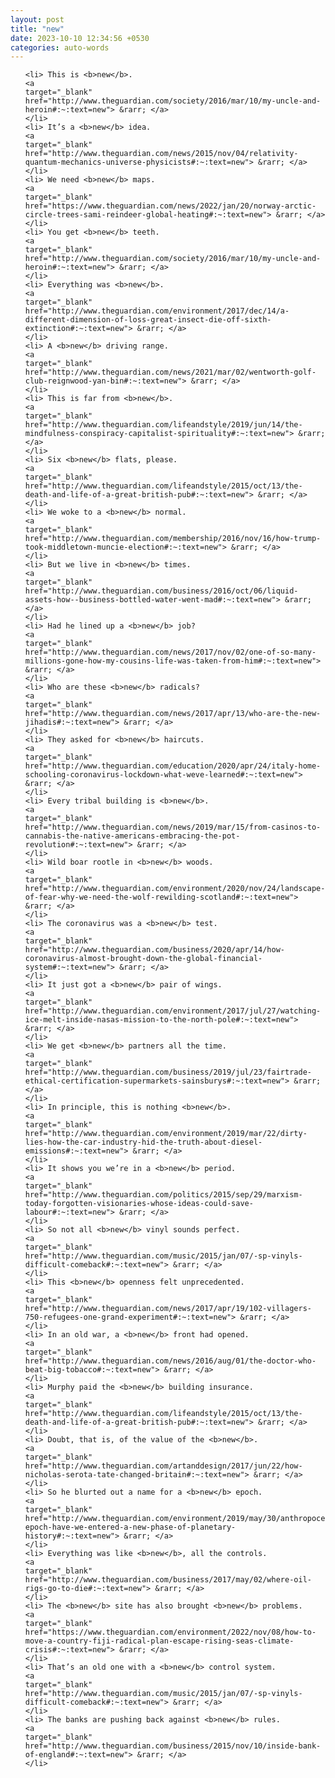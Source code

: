 ```yaml
---
layout: post
title: "new"
date: 2023-10-10 12:34:56 +0530
categories: auto-words
---
```

<ol>

    <li> This is <b>new</b>.
    <a 
    target="_blank" 
    href="http://www.theguardian.com/society/2016/mar/10/my-uncle-and-heroin#:~:text=new"> &rarr; </a>
    </li>
    <li> It’s a <b>new</b> idea.
    <a 
    target="_blank" 
    href="http://www.theguardian.com/news/2015/nov/04/relativity-quantum-mechanics-universe-physicists#:~:text=new"> &rarr; </a>
    </li>
    <li> We need <b>new</b> maps.
    <a 
    target="_blank" 
    href="https://www.theguardian.com/news/2022/jan/20/norway-arctic-circle-trees-sami-reindeer-global-heating#:~:text=new"> &rarr; </a>
    </li>
    <li> You get <b>new</b> teeth.
    <a 
    target="_blank" 
    href="http://www.theguardian.com/society/2016/mar/10/my-uncle-and-heroin#:~:text=new"> &rarr; </a>
    </li>
    <li> Everything was <b>new</b>.
    <a 
    target="_blank" 
    href="http://www.theguardian.com/environment/2017/dec/14/a-different-dimension-of-loss-great-insect-die-off-sixth-extinction#:~:text=new"> &rarr; </a>
    </li>
    <li> A <b>new</b> driving range.
    <a 
    target="_blank" 
    href="http://www.theguardian.com/news/2021/mar/02/wentworth-golf-club-reignwood-yan-bin#:~:text=new"> &rarr; </a>
    </li>
    <li> This is far from <b>new</b>.
    <a 
    target="_blank" 
    href="http://www.theguardian.com/lifeandstyle/2019/jun/14/the-mindfulness-conspiracy-capitalist-spirituality#:~:text=new"> &rarr; </a>
    </li>
    <li> Six <b>new</b> flats, please.
    <a 
    target="_blank" 
    href="http://www.theguardian.com/lifeandstyle/2015/oct/13/the-death-and-life-of-a-great-british-pub#:~:text=new"> &rarr; </a>
    </li>
    <li> We woke to a <b>new</b> normal.
    <a 
    target="_blank" 
    href="http://www.theguardian.com/membership/2016/nov/16/how-trump-took-middletown-muncie-election#:~:text=new"> &rarr; </a>
    </li>
    <li> But we live in <b>new</b> times.
    <a 
    target="_blank" 
    href="http://www.theguardian.com/business/2016/oct/06/liquid-assets-how--business-bottled-water-went-mad#:~:text=new"> &rarr; </a>
    </li>
    <li> Had he lined up a <b>new</b> job?
    <a 
    target="_blank" 
    href="http://www.theguardian.com/news/2017/nov/02/one-of-so-many-millions-gone-how-my-cousins-life-was-taken-from-him#:~:text=new"> &rarr; </a>
    </li>
    <li> Who are these <b>new</b> radicals?
    <a 
    target="_blank" 
    href="http://www.theguardian.com/news/2017/apr/13/who-are-the-new-jihadis#:~:text=new"> &rarr; </a>
    </li>
    <li> They asked for <b>new</b> haircuts.
    <a 
    target="_blank" 
    href="http://www.theguardian.com/education/2020/apr/24/italy-home-schooling-coronavirus-lockdown-what-weve-learned#:~:text=new"> &rarr; </a>
    </li>
    <li> Every tribal building is <b>new</b>.
    <a 
    target="_blank" 
    href="http://www.theguardian.com/news/2019/mar/15/from-casinos-to-cannabis-the-native-americans-embracing-the-pot-revolution#:~:text=new"> &rarr; </a>
    </li>
    <li> Wild boar rootle in <b>new</b> woods.
    <a 
    target="_blank" 
    href="http://www.theguardian.com/environment/2020/nov/24/landscape-of-fear-why-we-need-the-wolf-rewilding-scotland#:~:text=new"> &rarr; </a>
    </li>
    <li> The coronavirus was a <b>new</b> test.
    <a 
    target="_blank" 
    href="http://www.theguardian.com/business/2020/apr/14/how-coronavirus-almost-brought-down-the-global-financial-system#:~:text=new"> &rarr; </a>
    </li>
    <li> It just got a <b>new</b> pair of wings.
    <a 
    target="_blank" 
    href="http://www.theguardian.com/environment/2017/jul/27/watching-ice-melt-inside-nasas-mission-to-the-north-pole#:~:text=new"> &rarr; </a>
    </li>
    <li> We get <b>new</b> partners all the time.
    <a 
    target="_blank" 
    href="http://www.theguardian.com/business/2019/jul/23/fairtrade-ethical-certification-supermarkets-sainsburys#:~:text=new"> &rarr; </a>
    </li>
    <li> In principle, this is nothing <b>new</b>.
    <a 
    target="_blank" 
    href="http://www.theguardian.com/environment/2019/mar/22/dirty-lies-how-the-car-industry-hid-the-truth-about-diesel-emissions#:~:text=new"> &rarr; </a>
    </li>
    <li> It shows you we’re in a <b>new</b> period.
    <a 
    target="_blank" 
    href="http://www.theguardian.com/politics/2015/sep/29/marxism-today-forgotten-visionaries-whose-ideas-could-save-labour#:~:text=new"> &rarr; </a>
    </li>
    <li> So not all <b>new</b> vinyl sounds perfect.
    <a 
    target="_blank" 
    href="http://www.theguardian.com/music/2015/jan/07/-sp-vinyls-difficult-comeback#:~:text=new"> &rarr; </a>
    </li>
    <li> This <b>new</b> openness felt unprecedented.
    <a 
    target="_blank" 
    href="http://www.theguardian.com/news/2017/apr/19/102-villagers-750-refugees-one-grand-experiment#:~:text=new"> &rarr; </a>
    </li>
    <li> In an old war, a <b>new</b> front had opened.
    <a 
    target="_blank" 
    href="http://www.theguardian.com/news/2016/aug/01/the-doctor-who-beat-big-tobacco#:~:text=new"> &rarr; </a>
    </li>
    <li> Murphy paid the <b>new</b> building insurance.
    <a 
    target="_blank" 
    href="http://www.theguardian.com/lifeandstyle/2015/oct/13/the-death-and-life-of-a-great-british-pub#:~:text=new"> &rarr; </a>
    </li>
    <li> Doubt, that is, of the value of the <b>new</b>.
    <a 
    target="_blank" 
    href="http://www.theguardian.com/artanddesign/2017/jun/22/how-nicholas-serota-tate-changed-britain#:~:text=new"> &rarr; </a>
    </li>
    <li> So he blurted out a name for a <b>new</b> epoch.
    <a 
    target="_blank" 
    href="http://www.theguardian.com/environment/2019/may/30/anthropocene-epoch-have-we-entered-a-new-phase-of-planetary-history#:~:text=new"> &rarr; </a>
    </li>
    <li> Everything was like <b>new</b>, all the controls.
    <a 
    target="_blank" 
    href="http://www.theguardian.com/business/2017/may/02/where-oil-rigs-go-to-die#:~:text=new"> &rarr; </a>
    </li>
    <li> The <b>new</b> site has also brought <b>new</b> problems.
    <a 
    target="_blank" 
    href="https://www.theguardian.com/environment/2022/nov/08/how-to-move-a-country-fiji-radical-plan-escape-rising-seas-climate-crisis#:~:text=new"> &rarr; </a>
    </li>
    <li> That’s an old one with a <b>new</b> control system.
    <a 
    target="_blank" 
    href="http://www.theguardian.com/music/2015/jan/07/-sp-vinyls-difficult-comeback#:~:text=new"> &rarr; </a>
    </li>
    <li> The banks are pushing back against <b>new</b> rules.
    <a 
    target="_blank" 
    href="http://www.theguardian.com/business/2015/nov/10/inside-bank-of-england#:~:text=new"> &rarr; </a>
    </li>